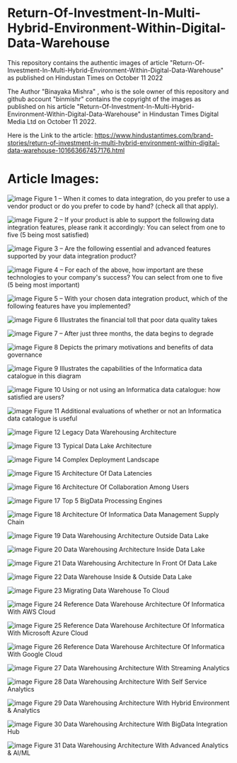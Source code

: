 # Return-Of-Investment-In-Multi-Hybrid-Environment-Within-Digital-Data-Warehouse

This repository contains the authentic images of article "Return-Of-Investment-In-Multi-Hybrid-Environment-Within-Digital-Data-Warehouse" as published on Hindustan Times on October 11 2022

The Author "Binayaka Mishra" , who is the sole owner of this repository and github account "binmishr" contains the copyright of the images as published on his article "Return-Of-Investment-In-Multi-Hybrid-Environment-Within-Digital-Data-Warehouse" in Hindustan Times Digital Media Ltd on October 11 2022.

Here is the Link to the article: https://www.hindustantimes.com/brand-stories/return-of-investment-in-multi-hybrid-environment-within-digital-data-warehouse-101663667457176.html

Article Images:
===============

![image](https://user-images.githubusercontent.com/26252963/193993763-7e92a67c-c24a-4112-b555-c7e2332c3747.png)
Figure 1 – When it comes to data integration, do you prefer to use a vendor product or do you prefer to code by hand? (check all that apply).

![image](https://user-images.githubusercontent.com/26252963/193993934-c97011a7-5967-4a1a-adc5-84cc93422d4f.png)
Figure 2 – If your product is able to support the following data integration features, please rank it accordingly: You can select from one to five (5 being most satisfied) 

![image](https://user-images.githubusercontent.com/26252963/193994364-24ca807d-b22c-47af-94fb-7f5f7b81a845.png)
Figure 3 – Are the following essential and advanced features supported by your data integration product?

![image](https://user-images.githubusercontent.com/26252963/193994561-e64045aa-9a4f-413d-b4e3-cae98647134d.png)
Figure 4 – For each of the above, how important are these technologies to your company's success? You can select from one to five (5 being most important)

![image](https://user-images.githubusercontent.com/26252963/193994747-7cca6031-941f-47b7-bf6a-143b6d323b6c.png)
Figure 5 – With your chosen data integration product, which of the following features have you implemented?

![image](https://user-images.githubusercontent.com/26252963/193994991-b1ddbced-4d86-4541-bc94-8652ecc171cd.png)
Figure 6 Illustrates the financial toll that poor data quality takes

![image](https://user-images.githubusercontent.com/26252963/193995130-acd9ee9c-03fb-4cfa-8656-acd2ed70407e.png)
Figure 7 – After just three months, the data begins to degrade

![image](https://user-images.githubusercontent.com/26252963/193995261-10ed53c4-b9cc-4b79-ba24-2d911dacecbb.png)
Figure 8 Depicts the primary motivations and benefits of data governance

![image](https://user-images.githubusercontent.com/26252963/193995424-39d51a4e-31f2-4d69-8871-3c551ff1243c.png)
Figure 9 Illustrates the capabilities of the Informatica data catalogue in this diagram

![image](https://user-images.githubusercontent.com/26252963/193995634-d807a361-f115-4f4f-8631-397277195469.png)
Figure 10 Using or not using an Informatica data catalogue: how satisfied are users?

![image](https://user-images.githubusercontent.com/26252963/193995956-ca91d311-2d08-4fd6-8318-a4627282a76c.png)
Figure 11 Additional evaluations of whether or not an Informatica data catalogue is useful 

![image](https://user-images.githubusercontent.com/26252963/193996086-ac2b096c-0195-4d6e-a944-28f342d82b28.png)
Figure 12 Legacy Data Warehousing Architecture

![image](https://user-images.githubusercontent.com/26252963/193996301-79d01b73-00c9-4b8d-bcb8-c4a5bda9e0b5.png)
Figure 13 Typical Data Lake Architecture

![image](https://user-images.githubusercontent.com/26252963/193996513-27bac546-a689-481d-a19f-35fc669369a9.png)
Figure 14 Complex Deployment Landscape

![image](https://user-images.githubusercontent.com/26252963/193996740-75ed64b9-185d-43a7-92d3-c65c6e0fb3f8.png)
Figure 15 Architecture Of Data Latencies

![image](https://user-images.githubusercontent.com/26252963/193997073-d64624d1-30ce-4ac4-92ec-c30275c0b73e.png)
Figure 16 Architecture Of Collaboration Among Users

![image](https://user-images.githubusercontent.com/26252963/193997329-0f583472-5708-4f01-adbe-700ba95e0c26.png)
Figure 17 Top 5 BigData Processing Engines

![image](https://user-images.githubusercontent.com/26252963/193997503-b83ff2bc-26ca-489b-9fbb-a6d71c544578.png)
Figure 18 Architecture Of Informatica Data Management Supply Chain

![image](https://user-images.githubusercontent.com/26252963/193997680-cb637b72-7667-4b1b-976b-b9ec1ee8defe.png)
Figure 19 Data Warehousing Architecture Outside Data Lake

![image](https://user-images.githubusercontent.com/26252963/193997892-8184eeff-eadc-49e2-b374-96f1ed633cfd.png)
Figure 20 Data Warehousing Architecture Inside Data Lake

![image](https://user-images.githubusercontent.com/26252963/193998205-86ee3569-229b-4e90-865c-9fc02bce8212.png)
Figure 21 Data Warehousing Architecture In Front Of Data Lake

![image](https://user-images.githubusercontent.com/26252963/193998368-4a9ca2bf-bc0b-40f4-a701-780e6f2a9587.png)
Figure 22 Data Warehouse Inside & Outside Data Lake

![image](https://user-images.githubusercontent.com/26252963/193998533-3507b0bf-d9ad-426c-a8a3-74eb10c2b4ea.png)
Figure 23 Migrating Data Warehouse To Cloud

![image](https://user-images.githubusercontent.com/26252963/193998696-90cce138-7e77-48f1-9b09-e08ca92bf66d.png)
Figure 24 Reference Data Warehouse Architecture Of Informatica With AWS Cloud

![image](https://user-images.githubusercontent.com/26252963/193998999-26e92ac5-26f6-403f-814b-3cc3fdcd8d60.png)
Figure 25 Reference Data Warehouse Architecture Of Informatica With Microsoft Azure Cloud

![image](https://user-images.githubusercontent.com/26252963/193999259-e75e503c-8c8f-44fe-81f1-45011f0973e0.png)
Figure 26 Reference Data Warehouse Architecture Of Informatica With Google Cloud

![image](https://user-images.githubusercontent.com/26252963/193999451-bd141e4d-5ccc-4dfa-8d19-ac4f0b6a7b78.png)
Figure 27 Data Warehousing Architecture With Streaming Analytics

![image](https://user-images.githubusercontent.com/26252963/193999645-18250838-e7a2-4803-93a2-cdfca3b5fd93.png)
Figure 28 Data Warehousing Architecture With Self Service Analytics

![image](https://user-images.githubusercontent.com/26252963/193999820-dc7803ec-9297-4097-a880-59fea161c954.png)
Figure 29 Data Warehousing Architecture With Hybrid Environment & Analytics

![image](https://user-images.githubusercontent.com/26252963/194000050-34aa8326-792a-47f4-b6c3-2164aa184ce3.png)
Figure 30 Data Warehousing Architecture With BigData Integration Hub

![image](https://user-images.githubusercontent.com/26252963/194000224-2590fafc-eb5d-457d-bde9-25801ec21c5c.png)
Figure 31 Data Warehousing Architecture With Advanced Analytics & AI/ML

